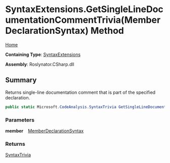 # SyntaxExtensions\.GetSingleLineDocumentationCommentTrivia\(MemberDeclarationSyntax\) Method

[Home](../../../../README.md)

**Containing Type**: [SyntaxExtensions](../README.md)

**Assembly**: Roslynator\.CSharp\.dll

## Summary

Returns single\-line documentation comment that is part of the specified declaration\.

```csharp
public static Microsoft.CodeAnalysis.SyntaxTrivia GetSingleLineDocumentationCommentTrivia(this Microsoft.CodeAnalysis.CSharp.Syntax.MemberDeclarationSyntax member)
```

### Parameters

**member** &ensp; [MemberDeclarationSyntax](https://docs.microsoft.com/en-us/dotnet/api/microsoft.codeanalysis.csharp.syntax.memberdeclarationsyntax)

### Returns

[SyntaxTrivia](https://docs.microsoft.com/en-us/dotnet/api/microsoft.codeanalysis.syntaxtrivia)

